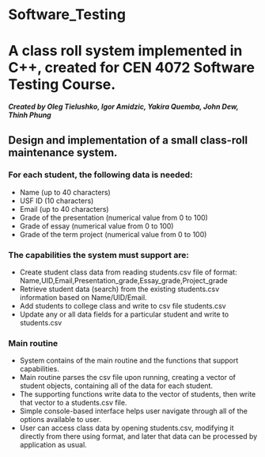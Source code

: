 # Software_Testing

# A class roll system implemented in C++, created for CEN 4072 Software Testing Course.

***Created by Oleg Tielushko, Igor Amidzic, Yakira Quemba, John Dew, Thinh Phung***

## Design and implementation of a small class-roll maintenance system. 

### For each student, the following data is needed:
* Name (up to 40 characters)
* USF ID (10 characters)
* Email (up to 40 characters)
* Grade of the presentation (numerical value from 0 to 100)
* Grade of essay (numerical value from 0 to 100)
* Grade of the term project (numerical value from 0 to 100)

### The capabilities the system must support are:
* Create student class data from reading students.csv file of format: Name,UID,Email,Presentation_grade,Essay_grade,Project_grade
* Retrieve student data (search) from the existing students.csv information based on Name/UID/Email.
* Add students to college class and write to csv file students.csv
* Update any or all data fields for a particular student and write to students.csv

### Main routine
* System contains of the main routine and the functions that support capabilities. 
* Main routine parses the csv file upon running, creating a vector of student objects, containing all of the data for each student.
* The supporting functions write data to the vector of students, then write that vector to a students.csv file.
* Simple console-based interface helps user navigate through all of the options available to user. 
* User can access class data by opening students.csv, modifying it directly from there using format, and later that data can be processed by application as usual.
